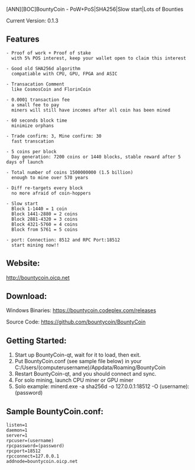 [ANN][BOC]BountyCoin - PoW+PoS|SHA256|Slow start|Lots of Bounties

Current Version: 0.1.3


## Features

    - Proof of work + Proof of stake
      with 5% POS interest, keep your wallet open to claim this interest
      
    - Good old SHA256d algorithm
      compatiable with CPU, GPU, FPGA and ASIC
      
    - Transacation Comment
      like CosmosCoin and FlorinCoin
      
    - 0.0001 transaction fee
      a small fee to pay
      miners will still have incomes after all coin has been mined
      
    - 60 seconds block time
      minimize orphans
      
    - Trade confirm: 3, Mine confirm: 30
      fast transcation
      
    - 5 coins per block
      Day generation: 7200 coins or 1440 blocks, stable reward after 5 days of launch
      
    - Total number of coins 1500000000 (1.5 billion)
      enough to mine over 570 years
    
    - Diff re-targets every block
      no more afraid of coin-hoppers
      
    - Slow start
      Block 1-1440 = 1 coin
      Block 1441-2880 = 2 coins
      Block 2881-4320 = 3 coins
      Block 4321-5760 = 4 coins
      Block from 5761 = 5 coins
    
    - port: Connection: 8512 and RPC Port:18512 
      start mining now!!


## Website:

http://bountycoin.oicp.net


## Download:

Windows Binaries:
https://bountycoin.codeplex.com/releases

Source Code:
https://github.com/bountycoin/BountyCoin


## Getting Started:

1. Start up BountyCoin-qt, wait for it to load, then exit.
2. Put BountyCoin.conf (see sample file below) in your C:/Users/(computerusername)/Appdata/Roaming/BountyCoin
3. Restart BountyCoin-qt, and you should connect and sync.
4. For solo mining, launch CPU miner or GPU miner
5. Solo example: minerd.exe -a sha256d -o 127.0.0.1:18512 -O (username):(password)


## Sample BountyCoin.conf:

    listen=1
    daemon=1
    server=1
    rpcuser=(username)
    rpcpassword=(password)
    rpcport=18512
    rpcconnect=127.0.0.1
    addnode=bountycoin.oicp.net
